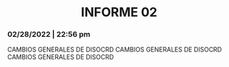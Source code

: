 <center> <h1>INFORME 02</h1> </center>
<h3>02/28/2022 | 22:56 pm</h3>

CAMBIOS GENERALES DE DISOCRD
CAMBIOS GENERALES DE DISOCRD
CAMBIOS GENERALES DE DISOCRD
